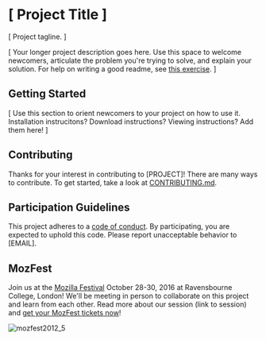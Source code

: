 # [ Project Title ]

[ Project tagline. ]

[ Your longer project description goes here. Use this space to welcome newcomers, articulate the problem you're trying to solve, and explain your solution. For help on writing a good readme, see [this exercise](). ]

## Getting Started

[ Use this section to orient newcomers to your project on how to use it. Installation instrucitons? Download instructions? Viewing instructions? Add them here! ]

## Contributing

Thanks for your interest in contributing to [PROJECT]! There are many ways to contribute. To get started, take a look at [CONTRIBUTING.md](CONTRIBUTING.md).

## Participation Guidelines

This project adheres to a [code of conduct](CODE_OF_CONDUCT.md). By participating, you are expected to uphold this code. Please report unacceptable behavior to [EMAIL].

## MozFest

Join us at the [Mozilla Festival](http://mozillafestival.org/) October 28-30, 2016 at Ravensbourne College, London! We'll be meeting in person to collaborate on this project and learn from each other. Read more about our session (link to session) and [get your MozFest tickets now](https://mozillafestival.org/tickets)!

![mozfest2012_5](https://cloud.githubusercontent.com/assets/617994/19080979/bca53a2a-8a26-11e6-8fe5-24262586e81c.png)
